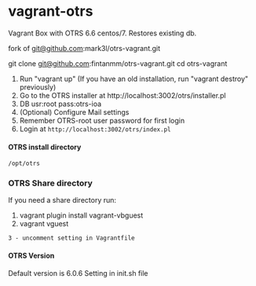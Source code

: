 vagrant-otrs
============

Vagrant Box with OTRS 6.6 centos/7. Restores existing db.

fork of git@github.com:mark3l/otrs-vagrant.git

git clone git@github.com:fintanmm/otrs-vagrant.git
cd otrs-vagrant

1. Run "vagrant up" (If you have an old installation, run "vagrant destroy" previously)
2. Go to the OTRS installer at http://localhost:3002/otrs/installer.pl
3. DB usr:root pass:otrs-ioa
4. (Optional) Configure Mail settings
5. Remember OTRS-root user password for first login
6. Login at `http://localhost:3002/otrs/index.pl`

#### OTRS install directory
```
/opt/otrs
```

### OTRS Share directory

If you need a share directory run: 

1. vagrant plugin install vagrant-vbguest
2. vagrant vguest

```
3 - uncomment setting in Vagrantfile
```

#### OTRS Version
Default version is 6.0.6
Setting in init.sh file 

